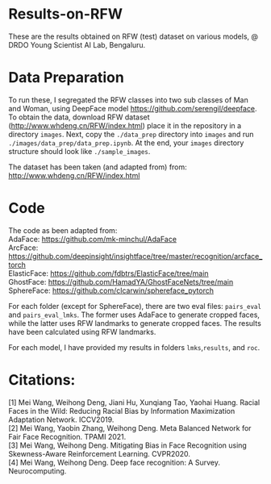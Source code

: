 # Results-on-RFW
These are the results obtained on RFW (test) dataset on various models, @ DRDO Young Scientist AI Lab, Bengaluru.

# Data Preparation
To run these, I segregated the RFW classes into two sub classes of Man and Woman, using DeepFace model https://github.com/serengil/deepface.  
To obtain the data, download RFW dataset (http://www.whdeng.cn/RFW/index.html) place it in the repository in a directory `images`. Next, copy the `./data_prep` directory into `images` and run `./images/data_prep/data_prep.ipynb`. At the end, your `images` directory structure should look like `./sample_images`.

The dataset has been taken (and adapted from) from: http://www.whdeng.cn/RFW/index.html

# Code
The code as been adapted from:   
AdaFace: https://github.com/mk-minchul/AdaFace   
ArcFace: https://github.com/deepinsight/insightface/tree/master/recognition/arcface_torch   
ElasticFace: https://github.com/fdbtrs/ElasticFace/tree/main   
GhostFace: https://github.com/HamadYA/GhostFaceNets/tree/main   
SphereFace: https://github.com/clcarwin/sphereface_pytorch   

For each folder (except for SphereFace), there are two eval files: `pairs_eval` and `pairs_eval_lmks`. The former uses AdaFace to generate cropped faces, while the latter uses RFW landmarks to generate cropped faces. The results have been calculated using RFW landmarks.

For each model, I have provided my results in folders `lmks`,`results`, and `roc`.
# Citations:  
[1] Mei Wang, Weihong Deng, Jiani Hu, Xunqiang Tao, Yaohai Huang. Racial Faces in the Wild: Reducing Racial Bias by Information Maximization Adaptation Network. ICCV2019.  
[2] Mei Wang, Yaobin Zhang, Weihong Deng. Meta Balanced Network for Fair Face Recognition. TPAMI 2021.  
[3] Mei Wang, Weihong Deng. Mitigating Bias in Face Recognition using Skewness-Aware Reinforcement Learning. CVPR2020.  
[4] Mei Wang, Weihong Deng. Deep face recognition: A Survey. Neurocomputing.  
